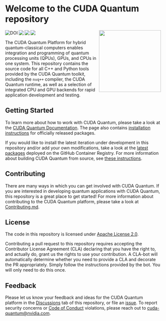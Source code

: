 # Welcome to the CUDA Quantum repository

<img align="right" width="200"
src="https://developer.nvidia.com/sites/default/files/akamai/nvidia-cuquantum-icon.svg"
/>

<a href="https://zenodo.org/badge/latestdoi/614026597"><img align="left"
src="https://zenodo.org/badge/614026597.svg" alt="DOI"></a> <img align="left"
src="https://github.com/NVIDIA/cuda-quantum/actions/workflows/deployments.yml/badge.svg?event=workflow_dispatch&branch=main"
/> <img align="left"
src="https://github.com/NVIDIA/cuda-quantum/actions/workflows/publishing.yml/badge.svg?branch=main"
/> <img align="left"
src="https://github.com/NVIDIA/cuda-quantum/actions/workflows/documentation.yml/badge.svg?branch=main"
/><br/>

The CUDA Quantum Platform for hybrid quantum-classical computers enables
integration and programming of quantum processing units (QPUs), GPUs, and CPUs
in one system. This repository contains the source code for all C++ and Python
tools provided by the CUDA Quantum toolkit, including the `nvq++` compiler, the
CUDA Quantum runtime, as well as a selection of integrated CPU and GPU backends
for rapid application development and testing.

## Getting Started

To learn more about how to work with CUDA Quantum, please take a look at the
[CUDA Quantum Documentation][cuda_quantum_docs]. The page also contains
[installation instructions][official_install] for officially released packages.

If you would like to install the latest iteration under development in this
repository and/or add your own modifications, take a look at the [latest
packages][github_packages] deployed on the GitHub Container Registry. For more
information about building CUDA Quantum from source, see [these
instructions](./Building.md).

[cuda_quantum_docs]: https://nvidia.github.io/cuda-quantum/latest
[official_install]: https://nvidia.github.io/cuda-quantum/latest/install.html
[github_packages]:
    https://github.com/orgs/NVIDIA/packages?repo_name=cuda-quantum

## Contributing

There are many ways in which you can get involved with CUDA Quantum. If you are
interested in developing quantum applications with CUDA Quantum, this repository
is a great place to get started! For more information about contributing to the
CUDA Quantum platform, please take a look at
[Contributing.md](./Contributing.md).

## License

The code in this repository is licensed under [Apache License 2.0](./LICENSE).

Contributing a pull request to this repository requires accepting the
Contributor License Agreement (CLA) declaring that you have the right to, and
actually do, grant us the rights to use your contribution. A CLA-bot will
automatically determine whether you need to provide a CLA and decorate the PR
appropriately. Simply follow the instructions provided by the bot. You will only
need to do this once.

## Feedback

Please let us know your feedback and ideas for the CUDA Quantum platform in the
[Discussions][cuda_quantum_discussions] tab of this repository, or file an
[issue][cuda_quantum_issues]. To report security concerns or [Code of
Conduct](./Code_of_Conduct.md) violations, please reach out to
[cuda-quantum@nvidia.com](mailto:cuda-quantum@nvidia.com).

[cuda_quantum_discussions]: https://github.com/NVIDIA/cuda-quantum/discussions
[cuda_quantum_issues]: https://github.com/NVIDIA/cuda-quantum/issues
